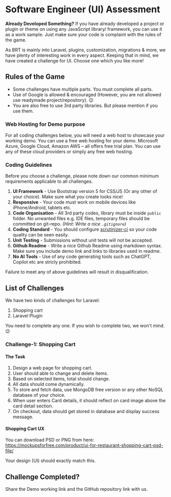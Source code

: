 
# Software Engineer (UI) Assessment

**Already Developed Something?**  If you have already developed a project or plugin or theme on using any JavaScript library/ framework, you can use it as a work sample. Just make sure your code is complaint with the rules of the game.

As BRT is mainly into Laravel, plugins, customization, migrations & more, we have plenty of interesting work in every aspect. Keeping that in mind, we have created a challenge for UI. Choose one which you like more!

## Rules of the Game
-   Some challenges have multiple parts. You must complete all parts.
-   Use of Google is allowed & encouraged (However, you are not allowed use readymade project/repository).  😉
-   You are also free to use 3rd party libraries. But please mention if you use them.

### Web Hosting for Demo purpose

For all coding challenges below, you will need a web host to showcase your working demo. You can use a free web hosting for your demo. Microsoft Azure, Google Cloud, Amazon AWS – all offers free trial plan. You can use any of these cloud providers or simply any free web hosting.


### Coding Guidelines

Before you choose a challenge, please note down our common minimum requirements applicable to all challenges.

1.  **UI Framework**  - Use Bootstrap version 5 for CSS/JS (Or any other of your choice). Make sure what you create looks nice!
2.  **Responsive**  - Your code must work on mobile devices like iPhone/Android, tablets etc.
3.  **Code Organisation**  - All 3rd party codes, library must be inside  `public`  folder. No unwanted files e.g. IDE files, temporary files should be committed on git-repo.  _(Hint: Write a nice  `.gitignore`)_
4.  **Coding Standard**  - You should configure  [scrutinizer-ci](https://scrutinizer-ci.com/)  so your code quality can be seen easily.
5.  **Unit Testing**  - Submissions without unit tests will not be accepted. 
6. **Github Readme**  - Write a nice Github Readme using markdown syntax. Make sure you include demo link and links to libraries used in readme.
7. **No AI Tools** - Use of any code generating tools such as ChatGPT, Copilot etc are stricly prohibited.

Failure to meet any of above guidelines will result in disqualification.

## List of Challenges

We have two kinds of challenges for Laravel:

1.  Shopping cart
2.  Laravel Plugin

You need to complete any one. If you wish to complete two, we won't mind. 😉

### Challenge-1: Shopping Cart
#### The Task

 1. Design a web page for shopping cart. 
 2. User should able to change and delete items.
 3. Based on selected items, total should change.
 4. All data should come dynamically.
 5. To store and fetch data, use MongoDB free version or any other NoSQL database of your choice.
 6. When user enters Card details, it should reflect on card image above the card detail section.
 7. On checkout, data should get stored in database and display success message.

#### Shopping Cart UX
You can download PSD or PNG from here: https://mockupsforfree.com/product/ui-for-restaurant-shopping-cart-psd-file/

Your design (UI) should exactly match this.

## Challenge Completed?
Share the Demo working link and the GitHub repository link with us.
